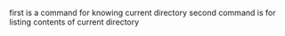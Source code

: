 first is a command for knowing current directory
second command is for listing contents of current directory
